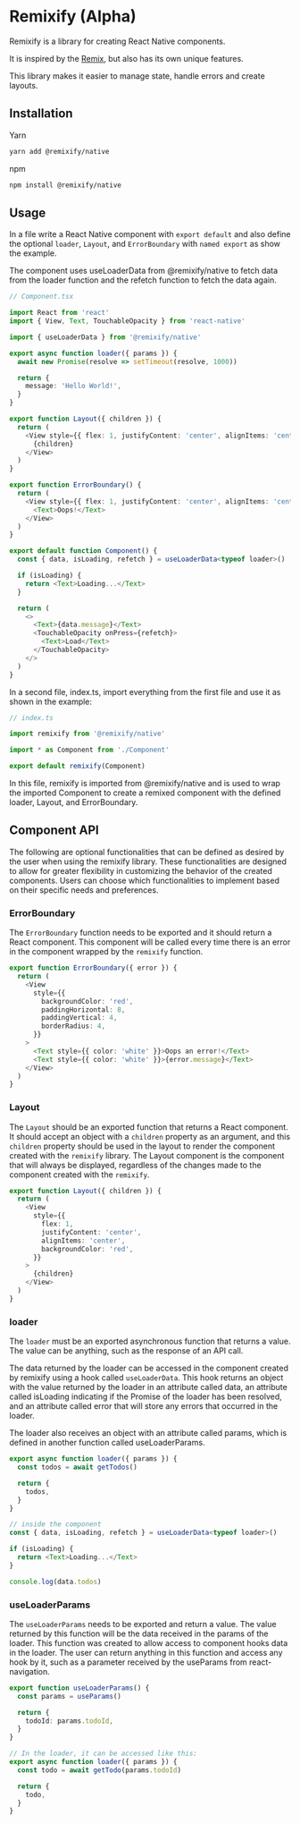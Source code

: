 # Remixify (Alpha)

Remixify is a library for creating React Native components.

It is inspired by the [Remix](https://remix.run), but also has its own unique features.

This library makes it easier to manage state, handle errors and create layouts.

## Installation

Yarn

```sh
yarn add @remixify/native
```

npm

```sh
npm install @remixify/native
```

## Usage

In a file write a React Native component with `export default` and also define the optional `loader`, `Layout`, and `ErrorBoundary` with `named export` as show the example.

The component uses useLoaderData from @remixify/native to fetch data from the loader function and the refetch function to fetch the data again.

```typescript
// Component.tsx

import React from 'react'
import { View, Text, TouchableOpacity } from 'react-native'

import { useLoaderData } from '@remixify/native'

export async function loader({ params }) {
  await new Promise(resolve => setTimeout(resolve, 1000))

  return {
    message: 'Hello World!',
  }
}

export function Layout({ children }) {
  return (
    <View style={{ flex: 1, justifyContent: 'center', alignItems: 'center' }}>
      {children}
    </View>
  )
}

export function ErrorBoundary() {
  return (
    <View style={{ flex: 1, justifyContent: 'center', alignItems: 'center' }}>
      <Text>Oops!</Text>
    </View>
  )
}

export default function Component() {
  const { data, isLoading, refetch } = useLoaderData<typeof loader>()

  if (isLoading) {
    return <Text>Loading...</Text>
  }

  return (
    <>
      <Text>{data.message}</Text>
      <TouchableOpacity onPress={refetch}>
        <Text>Load</Text>
      </TouchableOpacity>
    </>
  )
}
```

In a second file, index.ts, import everything from the first file and use it as shown in the example:

```typescript
// index.ts

import remixify from '@remixify/native'

import * as Component from './Component'

export default remixify(Component)
```

In this file, remixify is imported from @remixify/native and is used to wrap the imported Component to create a remixed component with the defined loader, Layout, and ErrorBoundary.

## Component API

The following are optional functionalities that can be defined as desired by the user when using the remixify library. These functionalities are designed to allow for greater flexibility in customizing the behavior of the created components. Users can choose which functionalities to implement based on their specific needs and preferences.

### ErrorBoundary

The `ErrorBoundary` function needs to be exported and it should return a React component. This component will be called every time there is an error in the component wrapped by the `remixify` function.

```typescript
export function ErrorBoundary({ error }) {
  return (
    <View
      style={{
        backgroundColor: 'red',
        paddingHorizontal: 8,
        paddingVertical: 4,
        borderRadius: 4,
      }}
    >
      <Text style={{ color: 'white' }}>Oops an error!</Text>
      <Text style={{ color: 'white' }}>{error.message}</Text>
    </View>
  )
}
```

### Layout

The `Layout` should be an exported function that returns a React component. It should accept an object with a `children` property as an argument, and this `children` property should be used in the layout to render the component created with the `remixify` library. The Layout component is the component that will always be displayed, regardless of the changes made to the component created with the `remixify`.

```typescript
export function Layout({ children }) {
  return (
    <View
      style={{
        flex: 1,
        justifyContent: 'center',
        alignItems: 'center',
        backgroundColor: 'red',
      }}
    >
      {children}
    </View>
  )
}
```

### loader

The `loader` must be an exported asynchronous function that returns a value. The value can be anything, such as the response of an API call.

The data returned by the loader can be accessed in the component created by remixify using a hook called `useLoaderData`. This hook returns an object with the value returned by the loader in an attribute called data, an attribute called isLoading indicating if the Promise of the loader has been resolved, and an attribute called error that will store any errors that occurred in the loader.

The loader also receives an object with an attribute called params, which is defined in another function called useLoaderParams.

```typescript
export async function loader({ params }) {
  const todos = await getTodos()

  return {
    todos,
  }
}

// inside the component
const { data, isLoading, refetch } = useLoaderData<typeof loader>()

if (isLoading) {
  return <Text>Loading...</Text>
}

console.log(data.todos)
```

### useLoaderParams

The `useLoaderParams` needs to be exported and return a value. The value returned by this function will be the data received in the params of the loader. This function was created to allow access to component hooks data in the loader. The user can return anything in this function and access any hook by it, such as a parameter received by the useParams from react-navigation.

```typescript
export function useLoaderParams() {
  const params = useParams()

  return {
    todoId: params.todoId,
  }
}

// In the loader, it can be accessed like this:
export async function loader({ params }) {
  const todo = await getTodo(params.todoId)

  return {
    todo,
  }
}
```
